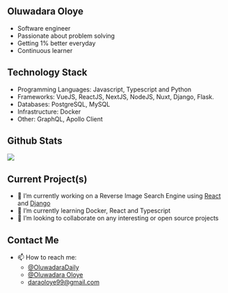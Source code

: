 ## Oluwadara Oloye 
- Software engineer
- Passionate about problem solving
- Getting 1% better everyday
- Continuous learner

## Technology Stack
- Programming Languages: Javascript, Typescript and Python
- Frameworks: VueJS, ReactJS, NextJS, NodeJS, Nuxt, Django, Flask.
- Databases: PostgreSQL, MySQL
- Infrastructure: Docker
- Other: GraphQL, Apollo Client


## Github Stats
<img src="https://github-readme-stats.vercel.app/api?username=OluwadaraDaily" />

## Current Project(s)
- 🔭 I’m currently working on a Reverse Image Search Engine using [React](https://github.com/OluwadaraDaily/RISE-frontend) and [Django](https://github.com/OluwadaraDaily/RISE-backend)
- 🌱 I’m currently learning Docker, React and Typescript
- 👯 I’m looking to collaborate on any interesting or open source projects

## Contact Me
- 📫 How to reach me:
  - [@OluwadaraDaily](https://twitter.com/OluwadaraDaily)
  - [@Oluwadara Oloye](https://www.linkedin.com/in/oluwadara-oloye)
  - [daraoloye99@gmail.com](mailto:daraoloye99@gmail.com)
